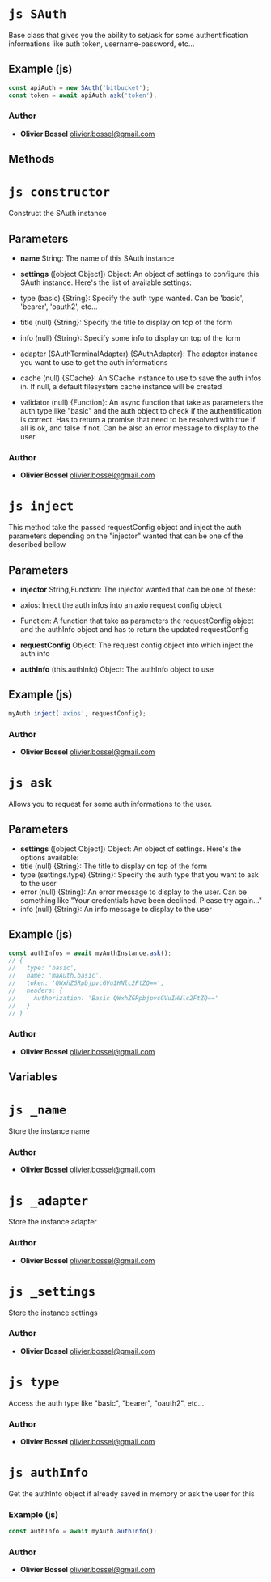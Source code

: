 


<!-- @namespace    sugar.node.auth -->

# ```js SAuth ```


Base class that gives you the ability to set/ask for some authentification informations like auth token, username-password, etc...



## Example (js)

```js
const apiAuth = new SAuth('bitbucket');
const token = await apiAuth.ask('token');
```


### Author
- **Olivier Bossel** <a href="mailto:olivier.bossel@gmail.com">olivier.bossel@gmail.com</a> 


## Methods




# ```js constructor ```


Construct the SAuth instance

## Parameters

- **name**  String: The name of this SAuth instance

- **settings** ([object Object]) Object: 
An object of settings to configure this SAuth instance. Here's the list of available settings:
- type (basic) {String}: Specify the auth type wanted. Can be 'basic', 'bearer', 'oauth2', etc...
- title (null) {String}: Specify the title to display on top of the form
- info (null) {String}: Specify some info to display on top of the form
- adapter (SAuthTerminalAdapter) {SAuthAdapter}: The adapter instance you want to use to get the auth informations
- cache (null) {SCache}: An SCache instance to use to save the auth infos in. If null, a default filesystem cache instance will be created
- validator (null) {Function}: An async function that take as parameters the auth type like "basic" and the auth object to check if the authentification is correct. Has to return a promise that need to be resolved with true if all is ok, and false if not. Can be also an error message to display to the user




### Author
- **Olivier Bossel** <a href="mailto:olivier.bossel@gmail.com">olivier.bossel@gmail.com</a> 





# ```js inject ```


This method take the passed requestConfig object and inject the auth parameters depending on the "injector" wanted that can be one of the described bellow

## Parameters

- **injector**  String,Function: The injector wanted that can be one of these:
- axios: Inject the auth infos into an axio request config object
- Function: A function that take as parameters the requestConfig object and the authInfo object and has to return the updated requestConfig
- **requestConfig**  Object: The request config object into which inject the auth info

- **authInfo** (this.authInfo) Object: The authInfo object to use



## Example (js)

```js
myAuth.inject('axios', requestConfig);
```


### Author
- **Olivier Bossel** <a href="mailto:olivier.bossel@gmail.com">olivier.bossel@gmail.com</a> 





# ```js ask ```


Allows you to request for some auth informations to the user.

## Parameters

- **settings** ([object Object]) Object: An object of settings. Here's the options available:
- title (null) {String}: The title to display on top of the form
- type (settings.type) {String}: Specify the auth type that you want to ask to the user
- error (null) {String}: An error message to display to the user. Can be something like "Your credentials have been declined. Please try again..."
- info (null) {String}: An info message to display to the user


## Example (js)

```js
const authInfos = await myAuthInstance.ask();
// {
//   type: 'basic',
//   name: 'maAuth.basic',
//   token: 'QWxhZGRpbjpvcGVuIHNlc2FtZQ==',
//   headers: {
//     Authorization: 'Basic QWxhZGRpbjpvcGVuIHNlc2FtZQ=='
//   }
// }
```


### Author
- **Olivier Bossel** <a href="mailto:olivier.bossel@gmail.com">olivier.bossel@gmail.com</a> 


## Variables




# ```js _name ```


Store the instance name



### Author
- **Olivier Bossel** <a href="mailto:olivier.bossel@gmail.com">olivier.bossel@gmail.com</a> 





# ```js _adapter ```


Store the instance adapter



### Author
- **Olivier Bossel** <a href="mailto:olivier.bossel@gmail.com">olivier.bossel@gmail.com</a> 





# ```js _settings ```


Store the instance settings



### Author
- **Olivier Bossel** <a href="mailto:olivier.bossel@gmail.com">olivier.bossel@gmail.com</a> 





# ```js type ```


Access the auth type like "basic", "bearer", "oauth2", etc...



### Author
- **Olivier Bossel** <a href="mailto:olivier.bossel@gmail.com">olivier.bossel@gmail.com</a> 





# ```js authInfo ```


Get the authInfo object if already saved in memory or ask the user for this


### Example (js)

```js
const authInfo = await myAuth.authInfo();
```


### Author
- **Olivier Bossel** <a href="mailto:olivier.bossel@gmail.com">olivier.bossel@gmail.com</a> 


